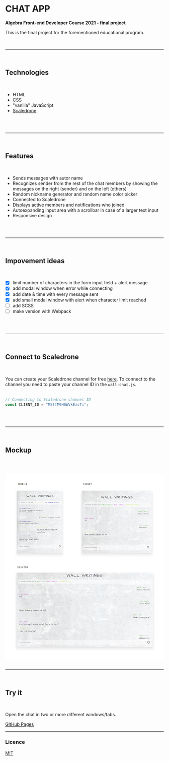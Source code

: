 # CHAT APP

**Algebra Front-end Developer Course 2021 - final project**

This is the final project for the forementioned educational program.

<br>

---

<br>

## Technologies

<br>

- HTML
- CSS
- "vanilla" JavaScript
- [Scaledrone](https://www.scaledrone.com/)

<br><br>

---

<br>

## Features

<br>

- Sends messages with autor name
- Recognizes sender from the rest of the chat members by showing the messages on the right (sender) and on the left (others)
- Random nickname generator and random name color picker
- Connected to Scaledrone
- Displays active members and notifications who joined
- Autoexpanding input area with a scrollbar in case of a larger text input
- Responsive design

<br><br>

---

<br>

## Impovement ideas

<br>

- [x] limit number of characters in the form input field + alert message
- [x] add modal window when error while connecting
- [x] add date & time with every message sent
- [x] add small modal window with alert when character limit reached
- [ ] add SCSS
- [ ] make version with Webpack

<br><br>

---

<br>

## Connect to Scaledrone

<br>

You can create your Scaledrone channel for free [here](https://dashboard.scaledrone.com/channels).
To connect to the channel you need to paste your channel ID in the `wall-chat.js`.
<br><br>

```js
// Connecting to Scaledrone channel ID
const CLIENT_ID = "M5tfM9H0WVkEzsTi";
```

<br><br>

---

<br>

## Mockup

<br><br>

![mockups](visuals/wall-chat-mockups.png)
<br><br>

---

<br>

## Try it

<br>

Open the chat in two or more different windows/tabs.

[GitHub Pages](https://github.com/emarekica/seminarski-algebra/settings/pages)

---

### Licence

[MIT](https://choosealicense.com/licenses/mit/)
